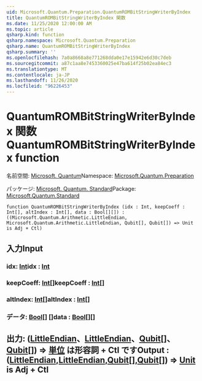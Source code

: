 ```yaml
---
uid: Microsoft.Quantum.Preparation.QuantumROMBitStringWriterByIndex
title: QuantumROMBitStringWriterByIndex 関数
ms.date: 11/25/2020 12:00:00 AM
ms.topic: article
qsharp.kind: function
qsharp.namespace: Microsoft.Quantum.Preparation
qsharp.name: QuantumROMBitStringWriterByIndex
qsharp.summary: ''
ms.openlocfilehash: 7a0a8668a8e771268dda0e17e15942e6d30c7deb
ms.sourcegitcommit: a87c1aa8e7453360025e47ba614f25b02ea84ec3
ms.translationtype: MT
ms.contentlocale: ja-JP
ms.lasthandoff: 11/26/2020
ms.locfileid: "96226453"
---
```

# <a name="quantumrombitstringwriterbyindex-function"></a><span data-ttu-id="cb6ce-102">QuantumROMBitStringWriterByIndex 関数</span><span class="sxs-lookup"><span data-stu-id="cb6ce-102">QuantumROMBitStringWriterByIndex function</span></span>

<span data-ttu-id="cb6ce-103">名前空間: [Microsoft. Quantum](xref:Microsoft.Quantum.Preparation)</span><span class="sxs-lookup"><span data-stu-id="cb6ce-103">Namespace: [Microsoft.Quantum.Preparation](xref:Microsoft.Quantum.Preparation)</span></span>

<span data-ttu-id="cb6ce-104">パッケージ: [Microsoft. Quantum. Standard](https://nuget.org/packages/Microsoft.Quantum.Standard)</span><span class="sxs-lookup"><span data-stu-id="cb6ce-104">Package: [Microsoft.Quantum.Standard](https://nuget.org/packages/Microsoft.Quantum.Standard)</span></span>




```qsharp
function QuantumROMBitStringWriterByIndex (idx : Int, keepCoeff : Int[], altIndex : Int[], data : Bool[][]) : ((Microsoft.Quantum.Arithmetic.LittleEndian, Microsoft.Quantum.Arithmetic.LittleEndian, Qubit[], Qubit[]) => Unit is Adj + Ctl)
```


## <a name="input"></a><span data-ttu-id="cb6ce-105">入力</span><span class="sxs-lookup"><span data-stu-id="cb6ce-105">Input</span></span>

### <a name="idx--int"></a><span data-ttu-id="cb6ce-106">idx: [Int](xref:microsoft.quantum.lang-ref.int)</span><span class="sxs-lookup"><span data-stu-id="cb6ce-106">idx : [Int](xref:microsoft.quantum.lang-ref.int)</span></span>




### <a name="keepcoeff--int"></a><span data-ttu-id="cb6ce-107">keepCoeff: [Int](xref:microsoft.quantum.lang-ref.int)[]</span><span class="sxs-lookup"><span data-stu-id="cb6ce-107">keepCoeff : [Int](xref:microsoft.quantum.lang-ref.int)[]</span></span>




### <a name="altindex--int"></a><span data-ttu-id="cb6ce-108">altIndex: [Int](xref:microsoft.quantum.lang-ref.int)[]</span><span class="sxs-lookup"><span data-stu-id="cb6ce-108">altIndex : [Int](xref:microsoft.quantum.lang-ref.int)[]</span></span>




### <a name="data--bool"></a><span data-ttu-id="cb6ce-109">データ: [Bool](xref:microsoft.quantum.lang-ref.bool)[] []</span><span class="sxs-lookup"><span data-stu-id="cb6ce-109">data : [Bool](xref:microsoft.quantum.lang-ref.bool)[][]</span></span>





## <a name="output--littleendianlittleendianqubitqubit--unit--is-adj--ctl"></a><span data-ttu-id="cb6ce-110">出力: ([LittleEndian](xref:Microsoft.Quantum.Arithmetic.LittleEndian)、[LittleEndian](xref:Microsoft.Quantum.Arithmetic.LittleEndian)、[Qubit](xref:microsoft.quantum.lang-ref.qubit)[]、[Qubit](xref:microsoft.quantum.lang-ref.qubit)[]) => [単位](xref:microsoft.quantum.lang-ref.unit)  は形容詞 + Ctl です</span><span class="sxs-lookup"><span data-stu-id="cb6ce-110">Output : ([LittleEndian](xref:Microsoft.Quantum.Arithmetic.LittleEndian),[LittleEndian](xref:Microsoft.Quantum.Arithmetic.LittleEndian),[Qubit](xref:microsoft.quantum.lang-ref.qubit)[],[Qubit](xref:microsoft.quantum.lang-ref.qubit)[]) => [Unit](xref:microsoft.quantum.lang-ref.unit)  is Adj + Ctl</span></span>

